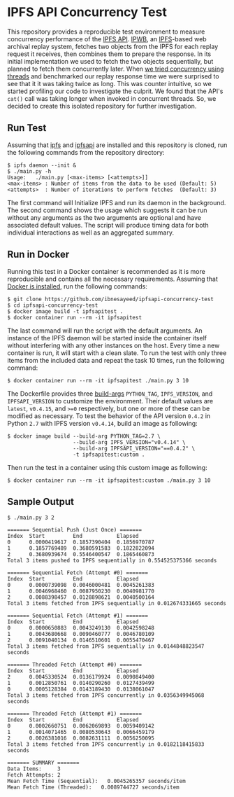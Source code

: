 # IPFS API Concurrency Test

This repository provides a reproducible test environment to measure concurrency performance of the [IPFS API](https://pypi.org/project/ipfsapi/).
[IPWB](https://github.com/oduwsdl/ipwb/), an [IPFS](https://ipfs.io/)-based web archival replay system, fetches two objects from the IPFS for each replay request it receives, then combines them to prepare the response.
In its initial implementation we used to fetch the two objects sequentially, but planned to fetch them concurrently later.
When [we tried concurrency using threads](https://github.com/oduwsdl/ipwb/pull/425) and benchmarked our replay response time we were surprised to see that it it was taking twice as long.
This was counter intuitive, so we started profiling our code to investigate the culprit.
We found that the API's `cat()` call was taking longer when invoked in concurrent threads.
So, we decided to create this isolated repository for further investigation.

## Run Test

Assuming that [ipfs](https://ipfs.io/docs/install/) and [ipfsapi](https://pypi.org/project/ipfsapi/) are installed and this repository is cloned, run the following commands from the repository directory:

```
$ ipfs daemon --init &
$ ./main.py -h
Usage:   ./main.py [<max-items> [<attempts>]]
<max-items> : Number of items from the data to be used (Default: 5)
<attempts>  : Number of iterations to perform fetches  (Default: 3)
```

The first command will Initialize IPFS and run its daemon in the background.
The second command shows the usage which suggests it can be run without any arguments as the two arguments are optional and have associated default values.
The script will produce timing data for both individual interactions as well as an aggregated summary.

## Run in Docker

Running this test in a Docker container is recommended as it is more reproducible and contains all the necessary requirements.
Assuming that [Docker is installed](https://docs.docker.com/install/), run the following commands:

```
$ git clone https://github.com/ibnesayeed/ipfsapi-concurrency-test
$ cd ipfsapi-concurrency-test
$ docker image build -t ipfsapitest .
$ docker container run --rm -it ipfsapitest
```

The last command will run the script with the default arguments.
An instance of the IPFS daemon will be started inside the container itself without interfering with any other instances on the host.
Every time a new container is run, it will start with a clean slate.
To run the test with only three items from the included data and repeat the task 10 times, run the following command:

```
$ docker container run --rm -it ipfsapitest ./main.py 3 10
```

The Dockerfile provides three [build-args](https://docs.docker.com/engine/reference/commandline/build/#set-build-time-variables---build-arg) `PYTHON_TAG`, `IPFS_VERSION`, and `IPFSAPI_VERSION` to customize the environment.
Their default values are `latest`, `v0.4.15`, and `>=0` respectively, but one or more of these can be modified as necessary.
To test the behavior of the API version `0.4.2` in Python `2.7` with IPFS version `v0.4.14`, build an image as following:

```
$ docker image build --build-arg PYTHON_TAG=2.7 \
                     --build-arg IPFS_VERSION="v0.4.14" \
                     --build-arg IPFSAPI_VERSION="==0.4.2" \
                     -t ipfsapitest:custom .
```

Then run the test in a container using this custom image as following:

```
$ docker container run --rm -it ipfsapitest:custom ./main.py 3 10
```

## Sample Output

```
$ ./main.py 3 2

======= Sequential Push (Just Once) =======
Index  Start         End           Elapsed
0      0.0000419617  0.1857390404  0.1856970787
1      0.1857769489  0.3680591583  0.1822822094
2      0.3680939674  0.5546400547  0.1865460873
Total 3 items pushed to IPFS sequentially in 0.554525375366 seconds

======= Sequential Fetch (Attempt #0) =======
Index  Start         End           Elapsed
0      0.0000739098  0.0046000481  0.0045261383
1      0.0046968460  0.0087950230  0.0040981770
2      0.0088398457  0.0128898621  0.0040500164
Total 3 items fetched from IPFS sequentially in 0.012674331665 seconds

======= Sequential Fetch (Attempt #1) =======
Index  Start         End           Elapsed
0      0.0000650883  0.0043249130  0.0042598248
1      0.0043680668  0.0090460777  0.0046780109
2      0.0091040134  0.0146510601  0.0055470467
Total 3 items fetched from IPFS sequentially in 0.0144848823547 seconds

======= Threaded Fetch (Attempt #0) =======
Index  Start         End           Elapsed
2      0.0045330524  0.0136179924  0.0090849400
1      0.0012850761  0.0140290260  0.0127439499
0      0.0005128384  0.0143189430  0.0138061047
Total 3 items fetched from IPFS concurrently in 0.0356349945068 seconds

======= Threaded Fetch (Attempt #1) =======
Index  Start         End           Elapsed
0      0.0002660751  0.0062069893  0.0059409142
1      0.0014071465  0.0080530643  0.0066459179
2      0.0026381016  0.0082631111  0.0056250095
Total 3 items fetched from IPFS concurrently in 0.0182118415833 seconds

======= SUMMARY =======
Data Items:	    3
Fetch Attempts:	2
Mean Fetch Time (Sequential):	0.0045265357 seconds/item
Mean Fetch Time (Threaded):	  0.0089744727 seconds/item
```

